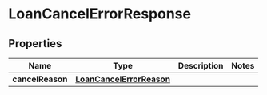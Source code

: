 # LoanCancelErrorResponse

## Properties
Name | Type | Description | Notes
------------ | ------------- | ------------- | -------------
**cancelReason** | [**LoanCancelErrorReason**](LoanCancelErrorReason.md) |  | 
